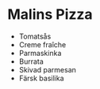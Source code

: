 # Malins Pizza

- Tomatsås
- Creme fraîche
- Parmaskinka
- Burrata
- Skivad parmesan
- Färsk basilika